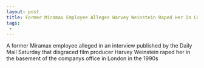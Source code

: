 ```yaml
---
layout: post
title: Former Miramax Employee Alleges Harvey Weinstein Raped Her In Companys Basement
tags:
 -
---
```

A former Miramax employee alleged in an interview published by the Daily Mail Saturday that disgraced film producer Harvey Weinstein raped her in the basement of the companys office in London in the 1990s
